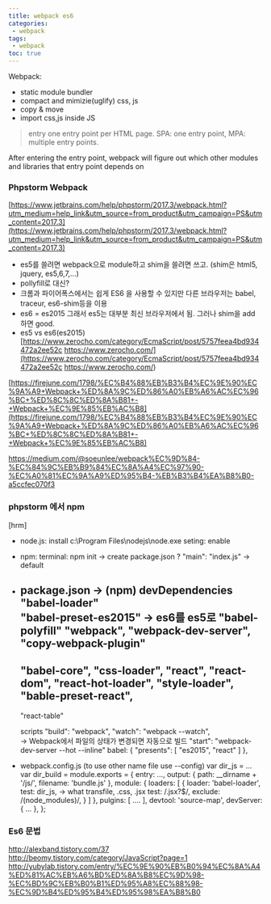 ```yaml
---
title: webpack es6
categories: 
 - webpack
tags: 
 - webpack 
toc: true
---
```


Webpack: 

- static module bundler
- compact and mimizie(uglify) css, js
- copy & move
- import css,js inside JS

>entry 
>one entry point per HTML page. 
>SPA: one entry point, 
>MPA: multiple entry points.

After entering the entry point, webpack will figure out which other modules and libraries that entry point depends on


### Phpstorm Webpack
[https://www.jetbrains.com/help/phpstorm/2017.3/webpack.html?utm_medium=help_link&utm_source=from_product&utm_campaign=PS&utm_content=2017.3](https://www.jetbrains.com/help/phpstorm/2017.3/webpack.html?utm_medium=help_link&utm_source=from_product&utm_campaign=PS&utm_content=2017.3)

- es5를 쓸려면 webpack으로 module하고 shim을 쓸려면 쓰고. (shim은 html5, jquery, es5,6,7,...)
- pollyfill로 대신?
- 크롬과 파이어폭스에서는 쉽게 ES6 을 사용할 수 있지만 다른 브라우저는 babel, traceur, es6-shim등을 이용
- es6 = es2015
  그래서 es5는 대부분 최신 브라우저에서 됨. 그러나 shim을 add 하면 good.
- es5 vs es6(es2015)
  [https://www.zerocho.com/category/EcmaScript/post/5757feea4bd934472a2ee52c
  https://www.zerocho.com/](https://www.zerocho.com/category/EcmaScript/post/5757feea4bd934472a2ee52c
  https://www.zerocho.com/)

[https://firejune.com/1798/%EC%B4%88%EB%B3%B4%EC%9E%90%EC%9A%A9+Webpack+%ED%8A%9C%ED%86%A0%EB%A6%AC%EC%96%BC+%ED%8C%8C%ED%8A%B81+-+Webpack+%EC%9E%85%EB%AC%B8](https://firejune.com/1798/%EC%B4%88%EB%B3%B4%EC%9E%90%EC%9A%A9+Webpack+%ED%8A%9C%ED%86%A0%EB%A6%AC%EC%96%BC+%ED%8C%8C%ED%8A%B81+-+Webpack+%EC%9E%85%EB%AC%B8)


https://medium.com/@soeunlee/webpack%EC%9D%84-%EC%84%9C%EB%B9%84%EC%8A%A4%EC%97%90-%EC%A0%81%EC%9A%A9%ED%95%B4-%EB%B3%B4%EA%B8%B0-a5ccfec070f3

### phpstorm 에서 npm

[hrm]
- node.js: 
  install c:\Program Files\nodejs\node.exe
  seting: enable

- npm:
  terminal: npm init  -> create package.json     ? "main": "index.js" -> default

- package.json -> (npm)
  devDependencies
  	"babel-loader"  
  	"babel-preset-es2015"  -> es6를 es5로
  	"babel-polyfill"
  	"webpack",
  	"webpack-dev-server",   
  	"copy-webpack-plugin"
  	------------------
  	"babel-core",
  	"css-loader",
  	"react",
  	"react-dom",
  	"react-hot-loader",
  	"style-loader",
  	"bable-preset-react",
  	-----------------
  	"react-table"
  	
  scripts
  	"build": "webpack",
  	"watch": "webpack --watch",  
  -> Webpack에서 파일의 상태가 변경되면 자동으로 빌드
  	"start": "webpack-dev-server --hot --inline"
  babel: {
  	"presents": [
  		"es2015",
  		"react"
  	]
  },

- webpack.config.js  (to use other name file use --config)
  var dir_js = ...
  var dir_build = 
  module.exports = {
  	entry: ...,
  	output: {
  		path: __dirname + '/js/',
  		filename: 'bundle.js'
  	},
  	module: {
  		loaders: [
  			{
  				loader: 'babel-loader',
  				test: dir_js,  -> what transfile, .css, .jsx
  				test: /\.jsx?$/,
  				exclude: /(node_modules)/,
  			}
  		]
  	},
  	pulgins: [
  		....
  	],
  	devtool: 'source-map',
  	devServer: {
  		...
  	},
  };

### Es6 문법
http://alexband.tistory.com/37
http://beomy.tistory.com/category/JavaScript?page=1
http://yubylab.tistory.com/entry/%EC%9E%90%EB%B0%94%EC%8A%A4%ED%81%AC%EB%A6%BD%ED%8A%B8%EC%9D%98-%EC%BD%9C%EB%B0%B1%ED%95%A8%EC%88%98-%EC%9D%B4%ED%95%B4%ED%95%98%EA%B8%B0
